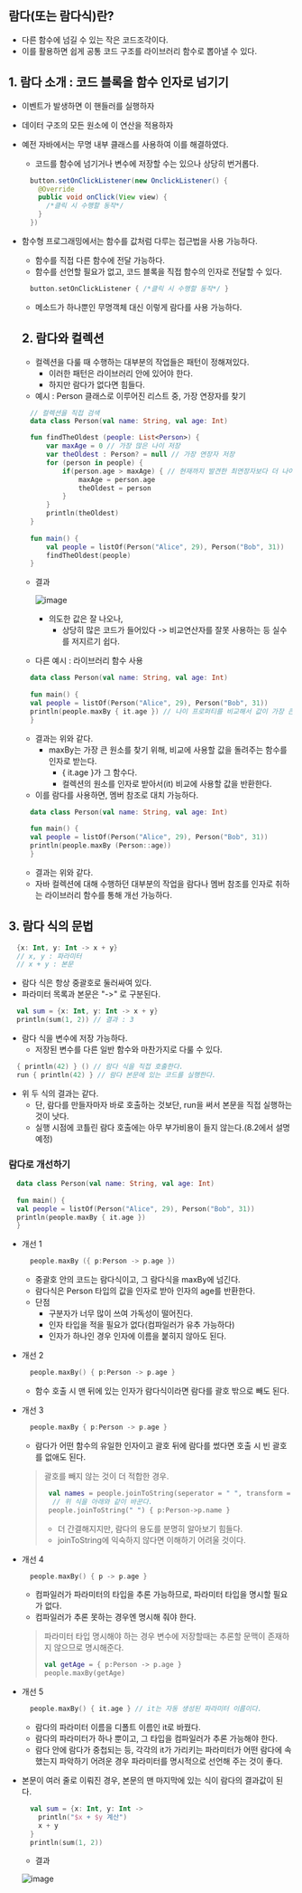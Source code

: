 ## 람다(또는 람다식)란?
- 다른 함수에 넘길 수 있는 작은 코드조각이다.
- 이를 활용하면 쉽게 공통 코드 구조를 라이브러리 함수로 뽑아낼 수 있다.

## 1. 람다 소개 : 코드 블록을 함수 인자로 넘기기
- 이벤트가 발생하면 이 핸들러를 실행하자
- 데이터 구조의 모든 원소에 이 연산을 적용하자
- 예전 자바에서는 무명 내부 클래스를 사용하여 이를 해결하였다.
  - 코드를 함수에 넘기거나 변수에 저장할 수는 있으나 상당히 번거롭다.
  ```java
    button.setOnClickListener(new OnclickListener() {
      @Override
      public void onClick(View view) {
        /*클릭 시 수행할 동작*/
      }
    })
  ```
- 함수형 프로그래밍에서는 함수를 값처럼 다루는 접근법을 사용 가능하다.
  - 함수를 직접 다른 함수에 전달 가능하다.
  - 함수를 선언할 필요가 없고, 코드 블록을 직접 함수의 인자로 전달할 수 있다.
  ```kotlin
    button.setOnClickListener { /*클릭 시 수행할 동작*/ }
  ```
  - 메소드가 하나뿐인 무명객체 대신 이렇게 람다를 사용 가능하다.
 
  ## 2. 람다와 컬렉션
  - 컬렉션을 다룰 때 수행하는 대부분의 작업들은 패턴이 정해져있다.
    - 이러한 패턴은 라이브러리 안에 있어야 한다.
    - 하지만 람다가 없다면 힘들다.
  - 예시 : Person 클래스로 이루어진 리스트 중, 가장 연장자를 찾기
  ```kotlin
    // 컬렉션을 직접 검색
    data class Person(val name: String, val age: Int)

    fun findTheOldest (people: List<Person>) {
        var maxAge = 0 // 가장 많은 나이 저장
        var theOldest : Person? = null // 가장 연장자 저장
        for (person in people) {
            if(person.age > maxAge) { // 현재까지 발견한 최연장자보다 더 나이많은 사람 찾으면 최댓값 바꿈
                maxAge = person.age
                theOldest = person
            }
        }
        println(theOldest)
    }
    
    fun main() {
        val people = listOf(Person("Alice", 29), Person("Bob", 31))
        findTheOldest(people)
    }
  ```
  - 결과
 
    ![image](https://github.com/user-attachments/assets/6da2b7ff-5c62-4aba-815d-403d396d15a7)
    - 의도한 값은 잘 나오나,
      - 상당히 많은 코드가 들어있다 -> 비교연산자를 잘못 사용하는 등 실수를 저지르기 쉽다.
  - 다른 예시 : 라이브러리 함수 사용
  ```kotlin
    data class Person(val name: String, val age: Int)
    
    fun main() {
    val people = listOf(Person("Alice", 29), Person("Bob", 31))
    println(people.maxBy { it.age }) // 나이 프로퍼티를 비교해서 값이 가장 큰 원소를 찾는다.
    }
  ```
  - 결과는 위와 같다.
    - maxBy는 가장 큰 원소를 찾기 위해, 비교에 사용할 값을 돌려주는 함수를 인자로 받는다.
      - { it.age }가 그 함수다.
      - 컬렉션의 원소를 인자로 받아서(it) 비교에 사용할 값을 반환한다.
  - 이를 람다를 사용하면, 멤버 참조로 대치 가능하다.
  ```kotlin
    data class Person(val name: String, val age: Int)
    
    fun main() {
    val people = listOf(Person("Alice", 29), Person("Bob", 31))
    println(people.maxBy (Person::age))
    }
  ```
  - 결과는 위와 같다.
  - 자바 컬렉션에 대해 수행하던 대부분의 작업을 람다나 멤버 참조를 인자로 취하는 라이브러리 함수를 통해 개선 가능하다.

## 3. 람다 식의 문법
  ```kotlin
    {x: Int, y: Int -> x + y}
    // x, y : 파라미터
    // x + y : 본문
  ```
  - 람다 식은 항상 중괄호로 둘러싸여 있다.
  - 파라미터 목록과 본문은 "->" 로 구분된다.
  ```kotlin
    val sum = {x: Int, y: Int -> x + y}
    println(sum(1, 2)) // 결과 : 3
  ```
  - 람다 식을 변수에 저장 가능하다.
    - 저장된 변수를 다른 일반 함수와 마찬가지로 다룰 수 있다.
  ```kotlin
    { println(42) } () // 람다 식을 직접 호출한다.
    run { println(42) } // 람다 본문에 있는 코드를 실행한다.
  ```
  - 위 두 식의 결과는 같다.
    - 단, 람다를 만들자마자 바로 호출하는 것보단, run을 써서 본문을 직접 실행하는 것이 낫다.
    - 실행 시점에 코틀린 람다 호출에는 아무 부가비용이 들지 않는다.(8.2에서 설명 예정)
### 람다로 개선하기
  ```kotlin
    data class Person(val name: String, val age: Int)
    
    fun main() {
    val people = listOf(Person("Alice", 29), Person("Bob", 31))
    println(people.maxBy { it.age })
    }
  ```
  - 개선 1
    ```kotlin
      people.maxBy ({ p:Person -> p.age })
    ```
    - 중괄호 안의 코드는 람다식이고, 그 람다식을 maxBy에 넘긴다.
    - 람다식은 Person 타입의 값을 인자로 받아 인자의 age를 반환한다.
    - 단점
      - 구분자가 너무 많이 쓰여 가독성이 떨어진다.
      - 인자 타입을 적을 필요가 없다(컴파일러가 유추 가능하다)
      - 인자가 하나인 경우 인자에 이름을 붙히지 않아도 된다.
  - 개선 2
    ```kotlin
      people.maxBy() { p:Person -> p.age }
    ```
    - 함수 호출 시 맨 뒤에 있는 인자가 람다식이라면 람다를 괄호 밖으로 빼도 된다.
  - 개선 3
    ```kotlin
      people.maxBy { p:Person -> p.age }
    ```
    - 람다가 어떤 함수의 유일한 인자이고 괄호 뒤에 람다를 썼다면 호출 시 빈 괄호를 없애도 된다.
    > 괄호를 빼지 않는 것이 더 적합한 경우.
    > ```kotlin
    >  val names = people.joinToString(seperator = " ", transform = { p:Person->p.name })
    >   // 위 식을 아래와 같이 바꾼다.
    >  people.joinToString(" ") { p:Person->p.name }
    >  ```
    > - 더 간결해지지만, 람다의 용도를 분명히 알아보기 힘들다.
    > - joinToString에 익숙하지 않다면 이해하기 어려울 것이다.
  - 개선 4
    ```kotlin
      people.maxBy() { p -> p.age }
    ```
    - 컴파일러가 파라미터의 타입을 추론 가능하므로, 파라미터 타입을 명시할 필요가 없다.
    - 컴파일러가 추론 못하는 경우엔 명시해 줘야 한다.
    > 파라미터 타입 명시해야 하는 경우
    > 변수에 저장할때는 추론할 문맥이 존재하지 않으므로 명시해준다.
    > ```kotlin
    > val getAge = { p:Person -> p.age }
    > people.maxBy(getAge)
    > ```
  - 개선 5
    ```kotlin
      people.maxBy() { it.age } // it는 자동 생성된 파라미터 이름이다.
    ```
    - 람다의 파라미터 이름을 디폴트 이름인 it로 바꿨다.
    - 람다의 파라미터가 하나 뿐이고, 그 타입을 컴파일러가 추론 가능해야 한다.
    - 람다 안에 람다가 중첩되는 등, 각각의 it가 가리키는 파라미터가 어떤 람다에 속했는지 파악하기 어려운 경우 파라미터를 명시적으로 선언해 주는 것이 좋다.
  - 본문이 여러 줄로 이뤄진 경우, 본문의 맨 마지막에 있는 식이 람다의 결과값이 된다.
    ```kotlin
      val sum = {x: Int, y: Int ->
        println("$x + $y 계산")
        x + y
      }
      println(sum(1, 2))
    ```
    - 결과

    ![image](https://github.com/user-attachments/assets/683a2906-eee9-42db-a48a-6c91efa7b780)


    
  
  
